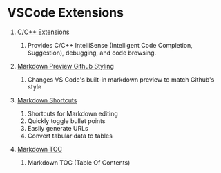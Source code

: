 #  VSCode Extensions

1. [C/C++ Extensions](https://marketplace.visualstudio.com/items?itemName=ms-vscode.cpptools )
   1. Provides C/C++ IntelliSense (Intelligent Code Completion, Suggestion), debugging, and code browsing.

2. [Markdown Preview Github Styling](https://marketplace.visualstudio.com/items?itemName=bierner.markdown-preview-github-styles )
   1. Changes VS Code's built-in markdown preview to match Github's style

3. [Markdown Shortcuts](https://marketplace.visualstudio.com/items?itemName=mdickin.markdown-shortcuts )
   1. Shortcuts for Markdown editing
   2. Quickly toggle bullet points
   3. Easily generate URLs
   4. Convert tabular data to tables

4. [Markdown TOC](https://marketplace.visualstudio.com/items?itemName=AlanWalk.markdown-toc )
   1. Markdown TOC (Table Of Contents)
  
  